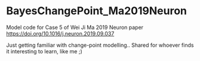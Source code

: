 # BayesChangePoint_Ma2019Neuron
Model code for Case 5 of Wei Ji Ma 2019 Neuron paper
https://doi.org/10.1016/j.neuron.2019.09.037

Just getting familiar with change-point modelling.. Shared for whoever finds it interesting to learn, like me ;)

